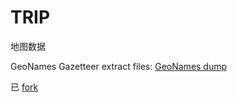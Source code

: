 # TRIP

地图数据

GeoNames Gazetteer extract files: [GeoNames dump](http://download.geonames.org/export/dump/)

已 [fork](https://github.com/DrAugus/cities.json)
